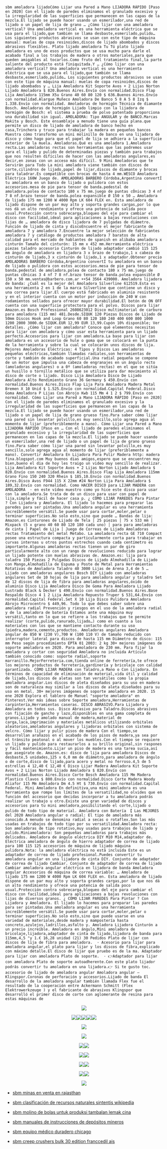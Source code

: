 
```
sbm amoladora lijadoCómo Lijar una Pared a Mano LIJADORA RÁPIDO [Paso en 2020] Con el lijado de paredes eliminamos el granulado excesivo y la irregularidad de las superficies que permanecen en las capas de la mezcla.El lijado se puede hacer usando un esmerilador,una red de lijado o un papel de lija de grano … ¿Cómo lijar con una amoladora vertical? Una amoladora vertical es una herramienta eléctrica que se usa para el lijado,que también se llama desbaste,esmerilado,pulido… Los siguientes productos abrasivos se usan con este tipo de máquina manual: muelas de copa resinoides,discos de lijado abombados y discos abrasivos flexibles. Plato lijado amoladora Tu Tú plato lijado amoladora es uno de esos productos que se usa mucho para darle el acabado final a los trabajos de madera o otros materiales,para que queden amigables al tocarlos.Como fruto del tratamiento final,la parte saliente del producto está finiquitada.Y … ¿Cómo lijar con una amoladora vertical? Una amoladora vertical es una herramienta eléctrica que se usa para el lijado,que también se llama desbaste,esmerilado,pulido… Los siguientes productos abrasivos se usan con este tipo de máquina manual: muelas de copa resinoides,discos de lijado abombados y … Lija Amoladora Kit Soporte Avos + 2 Lijas Norton Lijado Amoladora $ 820.Buenos Aires.Envío con normalidad.Disco Flap Lija Amoladora 115mm X5u Grano 40 60 80 120 $ 636.Buenos Aires.Envío con normalidad.Alargue Muñeco Amoladora De Banco 5 8 A 5 8 Izq $ 1.338.Envío con normalidad. Amoladoras de hormigón Técnica de diamante Bosch. Amoladoras de hormigón Lijado limpio con la lijadora de hormigón de Bosch: el sistema a prueba de polvo patentado proporciona una durabilidad sin igual. AMOLADORA: Tipo ANGULAR y de BANCO.Marcas Makita y Bosch. Este ensamblaje a menudo tiene una guía plana.que permite un disco de lijado de amoladora de banco hecho en casa,Trinchera y truco para trabajar la madera en pequeños bancos Muestra cómo transformo un mini molinillo de banco en una lijadora de disco y cómo hago para que el papel de lija se adhiera a la superficie exterior de la muela. Amoladoras.Qué es una amoladora 1.Amoladora recta.Las amoladoras rectas son herramientas que las podremos usar para el lijado y pulido de determinadas piezas y también para trabajos que nos resulten difíciles de hacer con las amoladoras angulares,es decir,en zonas con un acceso más difícil. 9 Mini Amoladoras que te Servirán para Todo La mini amoladora viene también con discos de corte,cilindros de lijado,papel de lijar,discos de diamante y brocas para taladrar.Es compatible con brocas de hasta 4 mm.WESCO Amoladora Eléctrica 160W Juego de. AMOLADORAS BARBERO Córdoba,Argentina convertÍ tu amoladora en un banco de lijado o pulidora con estos accesorios.mesa de pie para tensor de banda.pedestal de amoladora.polea de contacto 180 x 75 mm.juego de puntas cÓnicas 3 4 nf 7 8 nf.brazo tensor de banda.polea expansible Ø 150 x 50 … Amoladora de lijado 175 mm 1200 W 4000 Rpm LK 604 FLEX en. Esta amoladora de lijado dispone de un par muy alto y soporta grandes cargas,por lo que nos dá un alto rendimiento y ofrece una potencia de salida poco usual.Protección contra sobrecarga,bloqueo del eje para cambiar el disco con facilidad,ideal para aplicaciones a bajas revoluciones con lijas de … amoladora de disco lijadora de 7 pulgadas de diámetro. Función de lijado de cinta y discoEncuentre el mejor fabricante de amoladora 7 y amoladora 7.Encuentre la mejor selección de fabricantes amoladora 7 y catálogo de productos amoladora 7 baratos de alta calidad para el mercado de hablantes de spanish en alibaba amoladora x cinturón Tamaño del cinturón: 15 mm x 452 mm.Herramienta eléctrica piezas taladro accesorio Cinturón de lijado adaptador cambió 115 125 mm ángulo de amoladora en lijadora 3 x brazo de trabajo,1 x cabeza de cinturón de lijado,3 x cinturón de lijado,1 x adaptador.Obtener precio AMOLADORAS BARBERO Córdoba,Argentina convertÍ tu amoladora en un banco de lijado o pulidora con estos accesorios.mesa de pie para tensor de banda.pedestal de amoladora.polea de contacto 180 x 75 mm.juego de puntas cÓnicas 3 4 nf 7 8 nf.brazo tensor de banda.polea expansible Ø 150 x 50 mm.ventas@barbero.com.ar ++54 3564 439000. Amoladora lijadora de banda: ¿Cuál es la mejor del Amoladora Silverline 612519.Esta es una herramienta 2 en 1 de la marca Silverline que contiene un disco y una correa para lijar.El cuerpo está fabricado en aluminio resistente y en el interior cuenta con un motor por inducción de 240 W con rodamientos sellados para ofrecer mayor durabilidad.El botón de ON OFF cuenta con una superficie protectora para el polvo. Discos para lijar Amazon.es Bosch Professional 2608623012 Disco multimaterial de carburo para amoladora (115 mm) 481.Desde.SIQUK 120 Piezas Discos de Lijado de 50mm Discos Hook and Loop Grano 60 80 120 180 240 400 600 800 1000 1200 2000 3000.de SIQUK.EUR 12,99 EUR 13,99.Cupón 10% disponible; Ver detalles. ¿Cómo lijar con amoladora? Conoce qué elementos necesitas para lijar con amoladora y cómo usar esta herramienta para un lijado perfecto.Accesorios para lijar con amoladora.La base para lijar con amoladora es un accesorio de hule o goma que se colocará en la punta de la herramienta y sobre la cual se colocarán unos discos de lija. Mejores Amoladoras Eléctricas: 4 Tipos y Discos Las amoladoras pequeñas eléctricas,también llamadas radiales,son herramientas de corte y también de acabado superficial.Una radial pequeña se compone de un motor que impulsa una cabeza de engranajes en un ángulo recto (amoladoras angulares) o a 0º (amoladoras rectas) en el que se sitúa un husillo o tornillo metálico que se utiliza para dar movimiento al disco de corte o lijado. Disco Lija Amoladora Disco De Lijado Amoladora Alto Rendimiento Grano 36 Germany $ 450.Envío con normalidad.Buenos Aires.Disco Flap Lija Para Amoladora Madera Metal Bremen X 10 Unid $ 1.525.Envío con normalidad.Capital Federal.Disco Goma Amoladora P Lijas Con Abrojo Kwb 115 Mm 4 1 2 $ 799.Envío con normalidad. Cómo Lijar una Pared a Mano LIJADORA RÁPIDO [Paso en 2020] Con el lijado de paredes eliminamos el granulado excesivo y la irregularidad de las superficies que permanecen en las capas de la mezcla.El lijado se puede hacer usando un esmerilador,una red de lijado o un papel de lija de grano grueso fino.Para saber cómo lijar una pared sin levantar polvillo,es muy sencillo,solo agrega agua al momento de lijar (preferiblemente a mano). Cómo Lijar una Pared a Mano LIJADORA RÁPIDO [Paso en … Con el lijado de paredes eliminamos el granulado excesivo y la irregularidad de las superficies que permanecen en las capas de la mezcla.El lijado se puede hacer usando un esmerilador,una red de lijado o un papel de lija de grano grueso fino.Para saber cómo lijar una pared sin levantar polvillo,es muy sencillo,solo agrega agua al momento de lijar (preferiblemente a mano). Convertir Amoladora En Lijadora Para Pulir Madera http: madera fina.blogspot.com Muy buenos dias amigos,espero que se encuentren muy bien,bueno el dia de hoy les traigo un video muy sencillo de realizar. Lija Amoladora Kit Soporte Avos + 2 Lijas Norton Lijado Amoladora $ 820.Envío con normalidad.Buenos Aires.Disco Flap Lija Amoladora 115mm Grano Fino 150 240 320 Rhein $ 185,10.Envío con normalidad.Buenos Aires.Disco Avos F944 115 X 22mm #24 Norton Lija Para Amoladora $ 189,32.Envío con normalidad. Como HACER DISCO para LIJAR MADERA con AMOLADORA  · en este vídeo muestro como yo hice este disco para usar con la amoladora.Se trata de de un disco para usar con papel de lija,simple y fácil de hacer casa p. ¿ CÓMO LIJAR PAREDES Para Pintar ? Con Lijadora y Amoladora. El lijado lo hacemos para preparar las paredes para ser pintadas.Una amoladora angular es una herramienta increíblemente versátil.Se puede usar para cortar,moler,pelar o terminar superficies.No solo esto,sino que puede … Bandas de lija: Amazon.es Cinturones de Lijado de Tela │ 25 piezas │ 75 x 533 mm │ Mixpack (5 x grano 40 60 80 120 180 cada uno) │ para para amoladoras de cinta │ Papel de Lija │ Juego de Correas de Lijado Amoladoras rectas Tratamiento del metal Metabo. La amoladora recta GE 710 Compact posee una estructura compacta y particularmente corta para trabajar en curvas internas u otros puntos estrechos cuando cada centímetro es importante.Algunas amoladoras rectas tienen un par de giro particularmente alto con un rango de revoluciones reducido para lograr un lijado potente con muelas abrasivas de. Amazon.es: lija para taladro 150 Piezas 2 Pulgadas Discos de Lijado Almohadilla de Lijado con Mango,Almohadilla de Espuma y Poste de Metal para Herramientas Rotativas de Amoladora Taladro 40 3000 Lijas de Arena 3,4 de 5 … Lijado con amoladoras angulares Bosch DIY Lijado con amoladoras angulares Set de 10 hojas de lija para amoladora angular y taladro Set de 12 discos de lija de fibra para amoladoras angulares,óxido de aluminio Disco Lija Amoladora Disco De Goma Para Amoladora Lijado Lustrado Black & Decker $ 490.Envío con normalidad.Buenos Aires.Base Respaldo Disco 4 1 2 Lija Amoladora Repuesto Truper $ 531,64.Envío con normalidad.Capital Federal.Set X 10 Lija Disco Pulidora Amoladora Abrojo Microcentro $ 449,96. Todo lo que debes saber sobre una amoladora radial Prevención y riesgos en el uso de la amoladora radial y de la amoladora de batería Estamos ante una máquina muy versátil,tanto en lo que se refiere a los trabajos que te permite realizar (corte,pulido,ranurado,lijado…) como en cuanto a los materiales con los que se mantiene contacto durante su uso (piedra,madera,cemento,productos. Amoladoras angulares Amoladora angular de 850 W (230 V),700 W (100 110 V) de tamaño reducido con interruptor lateral para discos de hasta 115 mm Diámetro de disco: 115 mm Peso según procedimiento EPTA 01 2003: 2 kg 30+ mejores imágenes de soporte amoladora en 2020. Para amoladora de 230 mm. Para fijar la amoladora y cortar con seguridad Amoladora no incluida Artículo también conocido como: soporte radial,soporte marranillo.MejorFerreteria.com,tienda online de ferretería,te ofrece los mejores productos de ferretería,gardinería y bricolaje con calidad garantizada. CÓMO LIJAR MADERA con Taladro,a Mano o Con Lijadora. En términos de capacidad de eliminación de material,vida útil y calidad de lijado,los discos de aletas son tan versátiles como la propia amoladora angular.Los discos de aleta diseñados para su uso en madera son de naturaleza muy similar a los discos de aleta diseñados para su uso en metal. 30+ mejores imágenes de soporte amoladora en 2020. 15 ene 2020 Explora el tablero de Manuel "soporte amoladora" en Pinterest.Ver más ideas sobre Soporte amoladora,Herramientas de carpintería,Herramientas caseras. DISCO ABRASIVO.Para Lijadora y Amoladora en todos sus. Disco Abrasivo para Taladro.Discos abrasivos con fijación de gancho y lazo,disponibles en una gama completa de granos.Lijado y amolado manual de madera,material de carga,laca,imprimación y materiales metálicos utilizando orbitales aleatorios,amoladoras angulares y lijadoras orbitales con sistema de velcro. Cómo lijar y pulir pisos de madera Con el tiempo,se desarrollan arañazos en el acabado de los pisos de madera,ya sea por el tránsito peatonal o al mover los muebles.Con el tiempo se requiere un lijado y pulido para restaurarlos a su brillo original,sin raspones y fácil mantenimiento.Lijar un piso de madera es una tarea sucia,así que asegúrate de. Amazon.es: disco de lija para amoladora Discos de desbaste,5 unidades,125 x 6,0 mm de diámetro,para amoladora de ángulo o de corte,disco de lijado,para acero y metal no ferroso.4,5 de 5 estrellas 4 12,40 € 12,40 € Disco Lijar Madera Amoladora Kit Soporte Avos + 2 Lijas Norton Lijado Amoladora $ 820.Envío con normalidad.Buenos Aires.Disco Corte Bosch Amoladora 115 Mm Madera Plastico Clavos $ 800.Envío con normalidad.Disco Corte Madera Woody Aliafor 115 Mm Amoladora Dm 4.5 Ht $ 730.Envío con normalidad.Capital Federal. Mini Amoladora En definitiva,una mini amoladora es una herramienta que rompe los límites de la versatilidad,no olvides que en función del accesorio que decidas incorporar a tu amoladora podrás realizar un trabajo u otro.Existe una gran variedad de discos y accesorios para tu mini amoladora,posibilitando el corte,lijado o pulido de todo tipo de material. Amoladora con Batería 【 Las MEJORES del 2020 Amoladora angular o radial: El tipo de amoladora más conocido.A menudo se denomina radial a secas o rotaflex.Son las más usadas en trabajos de todo tipo por su versatilidad.Amoladora recta: Son amoladoras de tipo rotativo,muy usadas para trabajos de lijado y pulido.Miniamoladora: Son pequeñas amoladoras para trabajos más delicados. Amoladora de ángulo eléctrica DIY M10 M14,adaptador de. Eléctrica amoladora de ángulo de hierro adaptador de correa de lijado para 100 115 125 accesorios de máquina de lijado máquina pulidora.Nota: la amoladora eléctrica no está incluida Este es un adaptador de correa de lijado profesional.Puedes convertir tu amoladora angular en una lijadora de cinta DIY. Conjunto de adaptador de correa de lijado Cambiar. Conjunto de adaptador de correa de lijado Cambiar amoladora angular eléctrica en lijadora de banda Amoladora angular Accesorios de máquina de correa variable: … Amoladora de lijado 175 mm 1200 W 4000 Rpm LK 604 FLEX en. Esta amoladora de lijado dispone de un par muy alto y soporta grandes cargas,por lo que nos dá un alto rendimiento y ofrece una potencia de salida poco usual.Protección contra sobrecarga,bloqueo del eje para cambiar el disco con facilidad,ideal para aplicaciones a bajas revoluciones con lijas de diversos granos. ¿ CÓMO LIJAR PAREDES Para Pintar ? Con Lijadora y Amoladora. El lijado lo hacemos para preparar las paredes para ser pintadas.Una amoladora angular es una herramienta increíblemente versátil.Se puede usar para cortar,moler,pelar o terminar superficies.No solo esto,sino que puede usarse en una variedad de materiales,desde madera y mampostería hasta concreto,azulejos,ladrillos,asfalto y. Amoladora Lijadora Cinturón a un precio increíble. Amoladora en ángulo,Mini amoladora de bricolaje,lijadora,adaptador de cinta de lijado,lijadora de banda para 115mm,4,5 "y 1.€ 16,28 unidad (21) 30 Pedidos Plato de lijar con discos de lija de fibra para amoladora.  · Acesorio para lijar para amoladora angular,el plato para lijar y los discos de fibra,explicado con máximo detalle.El disco de lijar que pruebo es de la ma. Adaptador para lijar con amoladora Plato de soporte.  · 👉Adaptador para lijar con amoladora Plato de soporte autoadherente.Con este plato lijador podrás convertir tu amoladora en una lijadora.👉 Si te gusto toc. accesorio de lijado de amoladora angular Amoladora angular — Klingspor.Coronas de perforación y accesorios.Lijado de banda El desarrollo de la amoladora angular también llamada Flex fue el resultado de la cooperación entre Ackermann Schmitt (Flex Elektrowerkzeuge ) y el fabricante de abrasivos Klingspor que desarrolló el primer disco de corte con aglomerante de resina para estas máquinas de 
```

<div align="center">

<a href="https://es-crusher.shibang-china.com/github&k=sbm+amoladora+lijado"><img src="https://static.shibang-china.com/es/crusher/logo.jpg"></a>

<a href="https://es-crusher.shibang-china.com/github&k=sbm+amoladora+lijado"><img src="https://static.shibang-china.com/es/crusher/index.jpg"></a><a href="https://es-crusher.shibang-china.com/material.htmlgithub&k=sbm+amoladora+lijado"><img src="https://static.shibang-china.com/es/crusher/material.jpg"></a><a href="https://es-crusher.shibang-china.com/application.htmlgithub&k=sbm+amoladora+lijado"><img src="https://static.shibang-china.com/es/crusher/application.jpg"></a><a href="https://es-crusher.shibang-china.com/aboutus.htmlgithub&k=sbm+amoladora+lijado"><img src="https://static.shibang-china.com/es/crusher/aboutus.jpg"></a><a href="https://es-crusher.shibang-china.com/contact.htmlgithub&k=sbm+amoladora+lijado"><img src="https://static.shibang-china.com/es/crusher/contact.jpg"></a>

<a href="https://es-crusher.shibang-china.com/github&k=sbm+amoladora+lijado"><img src="https://static.shibang-china.com/es/crusher/banner.jpg"></a>

<a href="https://swt.shibang-china.com/github&k=sbm+amoladora+lijado"><img src="https://static.shibang-china.com/es/crusher/text.jpg"></a>

<a href="https://swt.shibang-china.com/github&k=sbm+amoladora+lijado"><img src="https://static.shibang-china.com/es/crusher/chat.jpg"></a><a href="https://es-crusher.shibang-china.com/contact.htmlgithub&k=sbm+amoladora+lijado"><img src="https://static.shibang-china.com/es/crusher/message.jpg"></a>

<a href="https://es-crusher.shibang-china.com/products/pe.htmlgithub&k=sbm+amoladora+lijado"><img src="https://static.shibang-china.com/es/crusher/pe.jpg"></a><a href="https://es-crusher.shibang-china.com/products/pf.htmlgithub&k=sbm+amoladora+lijado"><img src="https://static.shibang-china.com/es/crusher/pf.jpg"></a>

<a href="https://es-crusher.shibang-china.com/products/hpt.htmlgithub&k=sbm+amoladora+lijado"><img src="https://static.shibang-china.com/es/crusher/hpt.jpg"></a><a href="https://es-crusher.shibang-china.com/products/vsi.htmlgithub&k=sbm+amoladora+lijado"><img src="https://static.shibang-china.com/es/crusher/vsi.jpg"></a>

<a href="https://es-crusher.shibang-china.com/products/klv.htmlgithub&k=sbm+amoladora+lijado"><img src="https://static.shibang-china.com/es/crusher/klv.jpg"></a><a href="https://es-crusher.shibang-china.com/products/portable.htmlgithub&k=sbm+amoladora+lijado"><img src="https://static.shibang-china.com/es/crusher/portable.jpg"></a>

<a href="https://swt.shibang-china.com/github&k=sbm+amoladora+lijado"><img src="https://static.shibang-china.com/es/crusher/case.jpg"></a>

</div>


* [sbm minas en venta en rajasthan](sbm%20minas%20en%20venta%20en%20rajasthan.md)

* [sbm clasificación de recursos naturales sintentis wikipedia](sbm%20clasificaci%C3%B3n%20de%20recursos%20naturales%20sintentis%20wikipedia.md)

* [sbm molino de bolas untuk produksi tambalan lemak cina](sbm%20molino%20de%20bolas%20untuk%20produksi%20tambalan%20lemak%20cina.md)

* [sbm manuales de instrucciones de depósitos mineros](sbm%20manuales%20de%20instrucciones%20de%20dep%C3%B3sitos%20mineros.md)

* [sbm equipo médico duradero chicago](sbm%20equipo%20m%C3%A9dico%20duradero%20chicago.md)

* [sbm creep crushers bulk 30 edition franccedil ais](sbm%20creep%20crushers%20bulk%2030%20edition%20franccedil%20ais.md)